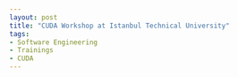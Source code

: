 ```yaml
---
layout: post
title: "CUDA Workshop at Istanbul Technical University"
tags:
- Software Engineering
- Trainings
- CUDA
---
```

